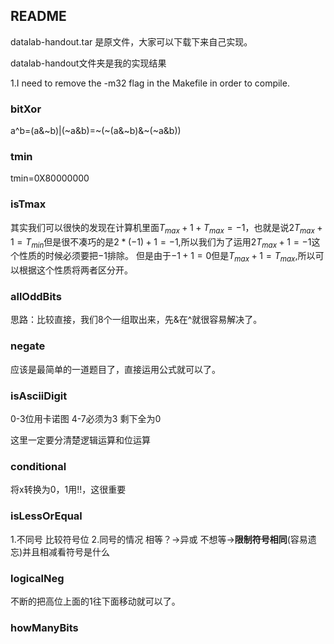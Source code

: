 ## README

datalab-handout.tar 是原文件，大家可以下载下来自己实现。

datalab-handout文件夹是我的实现结果


1.I need to remove the -m32 flag in the Makefile in order to compile.

### bitXor
a^b=(a&~b)|(~a&b)=~(~(a&~b)&~(~a&b))

### tmin

tmin=0X80000000

### isTmax
其实我们可以很快的发现在计算机里面$T_{max}+1+T_{max}=-1$，也就是说$2T_{max}+1=T_{min}$但是很不凑巧的是$2*(-1)+1=-1$,所以我们为了运用$2T_{max}+1=-1$这个性质的时候必须要把$-1$排除。
但是由于$-1+1=0$但是$T_{max}+1=T_{max}$,所以可以根据这个性质将两者区分开。

### allOddBits
思路：比较直接，我们8个一组取出来，先&在^就很容易解决了。

### negate
应该是最简单的一道题目了，直接运用公式就可以了。

### isAsciiDigit
0-3位用卡诺图
4-7必须为3
剩下全为0

这里一定要分清楚逻辑运算和位运算

### conditional

将x转换为0，1用!!，这很重要

### isLessOrEqual

1.不同号
比较符号位
2.同号的情况
相等？->异或
不想等->**限制符号相同**(容易遗忘)并且相减看符号是什么

### logicalNeg

不断的把高位上面的1往下面移动就可以了。

### howManyBits

